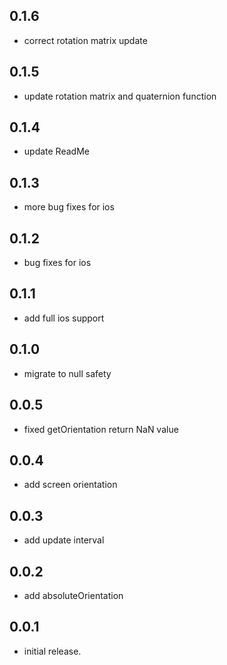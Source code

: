 ## 0.1.6

* correct rotation matrix update

## 0.1.5

* update rotation matrix and quaternion function

## 0.1.4

* update ReadMe

## 0.1.3

* more bug fixes for ios

## 0.1.2

* bug fixes for ios

## 0.1.1

* add full ios support

## 0.1.0

* migrate to null safety

## 0.0.5

* fixed getOrientation return NaN value

## 0.0.4

* add screen orientation

## 0.0.3

* add update interval

## 0.0.2

* add absoluteOrientation

## 0.0.1

* initial release.
